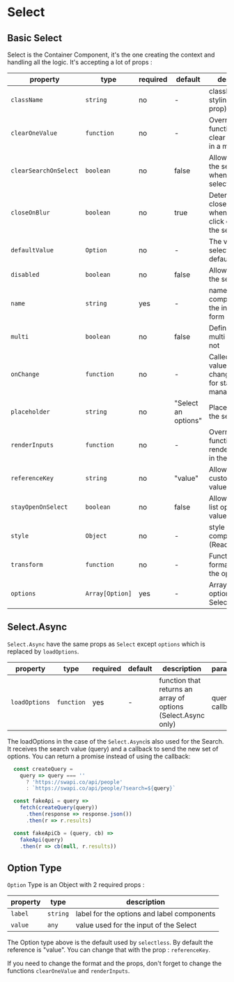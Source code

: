 # Select

## Basic Select

Select is the Container Component, it's the one creating the context and handling all the logic.
It's accepting a lot of props :

| property              | type            | required | default             | description                                                                       | parameters                    |
|-----------------------|-----------------|----------|---------------------|-----------------------------------------------------------------                  |-------------------------------|
| `className`           | `string`        |    no    |          -          | className for styling (React prop)                                                |                               |
| `clearOneValue`       | `function`      |    no    |          -          | Override the function use to clear one value in a multi select                    | clearedOption, selectedValue  |
| `clearSearchOnSelect` | `boolean`       |    no    |        false        | Allow to clear the search value when a value is selected                          |                               |
| `closeOnBlur`         | `boolean`       |    no    |        true         | Determine if we close the select when the user click outside of the select or not |                               |
| `defaultValue`        | `Option`        |    no    |          -          | The value selected by default                                                     |                               |
| `disabled`            | `boolean`       |    no    |        false        | Allow to disable the select                                                       |                               |
| `name`                | `string`        |    yes   |          -          | name of the component for the input in the form                                   |                               |
| `multi`               | `boolean`       |    no    |        false        | Define if it's a multi select or not                                              |                               |
| `onChange`            | `function`      |    no    |          -          | Called when the value if changed, usefull for state management                    | selected Option(s)            |
| `placeholder`         | `string`        |    no    | "Select an options" | Placeholder for the select label                                                  |                               |
| `renderInputs`        | `function`      |    no    |          -          | Override the function used to render the inputs in the DOM                        | selectedOption, name          |
| `referenceKey`        | `string`        |    no    |       "value"       | Allow to use a custom key for value                                               |                               |
| `stayOpenOnSelect`    | `boolean`       |    no    |        false        | Allow to let the list open after a value is selected                              |                               |
| `style`               | `Object`        |    no    |          -          | style the component (React prop)                                                  |                               |
| `transform`           | `function`      |    no    |          -          | Function used to format/transform the options                                     | Option                        |
| `options`             | `Array[Option]` |    yes   |          -          | Array of the options (Sync Select only)                                           |                               |

## Select.Async

`Select.Async` have the same props as `Select` except `options` which is replaced by `loadOptions`.

| property              | type            | required | default             | description                                                     | parameters                    |
|-----------------------|-----------------|----------|---------------------|-----------------------------------------------------------------|-------------------------------|
| `loadOptions`         | `function`      |    yes   |          -          | function that returns an array of options (Select.Async only)   | query, callback               |


The loadOptions in the case of the `Select.Async`is also used for the Search.
It receives the search value (query) and a callback to send the new set of options.
You can return a promise instead of using the callback:

```javascript
  const createQuery =
    query => query === ''
      ? 'https://swapi.co/api/people'
      : `https://swapi.co/api/people/?search=${query}`

  const fakeApi = query =>
    fetch(createQuery(query))
      .then(response => response.json())
      .then(r => r.results)

  const fakeApiCb = (query, cb) =>
    fakeApi(query)
    .then(r => cb(null, r.results))

```

## Option Type

`Option` Type is an Object with 2 required props :

| property              | type            | description                                                                                  |
|-----------------------|-----------------|----------------------------------------------------------------------------------------------|
| `label`               | `string`        | label for the options and label components                                                   |
| `value`               | `any`           | value used for the input of the Select                                                       |

The Option type above is the default used by `selectless`.
By default the reference is "value". You can change that with the prop : `referenceKey`.

If you need to change the format and the props, don't forget to change the functions `clearOneValue` and `renderInputs`.